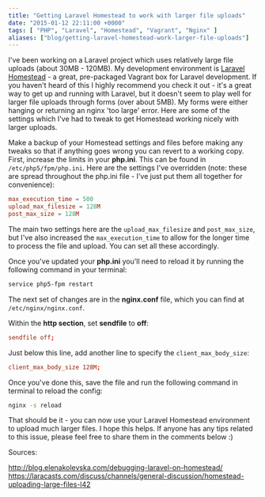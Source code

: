 ```yaml
---
title: "Getting Laravel Homestead to work with larger file uploads"
date: "2015-01-12 22:11:00 +0000"
tags: [ "PHP", "Laravel", "Homestead", "Vagrant", "Nginx" ]
aliases: ["blog/getting-laravel-homestead-work-larger-file-uploads"]
---
```

I've been working on a Laravel project which uses relatively large file uploads (about 30MB - 120MB). My development environment is [Laravel Homestead](http://laravel.com/docs/4.2/homestead) - a great, pre-packaged Vagrant box for Laravel development. If you haven't heard of this I highly recommend you check it out - it's a great way to get up and running with Laravel, but it doesn't seem to play well for larger file uploads through forms (over about 5MB). My forms were either hanging or returning an nginx 'too large' error. Here are some of the settings which I've had to tweak to get Homestead working nicely with larger uploads.

<!--more-->

Make a backup of your Homestead settings and files before making any tweaks so that if anything goes wrong you can revert to a working copy. First, increase the limits in your **php.ini**. This can be found in `/etc/php5/fpm/php.ini`. Here are the settings I've overridden (note: these are spread throughout the php.ini file - I've just put them all together for convenience):

```conf
max_execution_time = 500
upload_max_filesize = 128M
post_max_size = 128M
```

The main two settings here are the `upload_max_filesize` and `post_max_size`, but I've also increased the `max_execution_time` to allow for the longer time to process the file and upload. You can set all these accordingly.

Once you've updated your **php.ini** you'll need to reload it by running the following command in your terminal:

```bash
service php5-fpm restart
```

The next set of changes are in the **nginx.conf** file, which you can find at `/etc/nginx/nginx.conf`.

Within the **http section**, set **sendfile** to **off**:

```conf
sendfile off;
```

Just below this line, add another line to specify the `client_max_body_size`:

```conf
client_max_body_size 128M;
```

Once you've done this, save the file and run the following command in terminal to reload the config:

```bash
nginx -s reload
```

That should be it - you can now use your Laravel Homestead environment to upload much larger files. I hope this helps. If anyone has any tips related to this issue, please feel free to share them in the comments below :)

Sources:

<http://blog.elenakolevska.com/debugging-laravel-on-homestead/>
<https://laracasts.com/discuss/channels/general-discussion/homestead-uploading-large-files-l42>